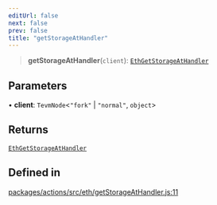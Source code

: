 ```yaml
---
editUrl: false
next: false
prev: false
title: "getStorageAtHandler"
---
```


> **getStorageAtHandler**(`client`): [`EthGetStorageAtHandler`](/reference/tevm/actions/type-aliases/ethgetstorageathandler/)

## Parameters

• **client**: `TevmNode`\<`"fork"` \| `"normal"`, `object`\>

## Returns

[`EthGetStorageAtHandler`](/reference/tevm/actions/type-aliases/ethgetstorageathandler/)

## Defined in

[packages/actions/src/eth/getStorageAtHandler.js:11](https://github.com/qbzzt/tevm-monorepo/blob/main/packages/actions/src/eth/getStorageAtHandler.js#L11)
